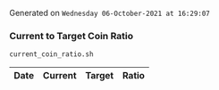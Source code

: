 Generated on `Wednesday 06-October-2021 at 16:29:07`

### Current to Target Coin Ratio
`current_coin_ratio.sh`

Date|Current|Target|Ratio
---|---|---|---
